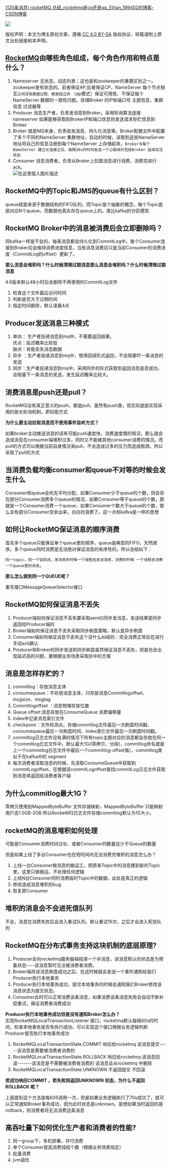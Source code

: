 [(125条消息) rocketMQ 总结\_rocketmq是cp还是ap\_Ethan\_199402的博客-CSDN博客](https://blog.csdn.net/Ethan_199402/article/details/115005383)

![](assets/original.png)

版权声明：本文为博主原创文章，遵循 [CC 4.0 BY-SA](http://creativecommons.org/licenses/by-sa/4.0/) 版权协议，转载请附上原文出处链接和本声明。

## [RocketMQ](https://so.csdn.net/so/search?q=RocketMQ&spm=1001.2101.3001.7020)由哪些角色组成，每个角色作用和特点是什么？

1.  Nameserver 无状态，动态列表；这也是和zookeeper的重要区别之一。zookeeper是有状态的。前者保证AP,后者保证CP，NameServer 每个节点相互`之间没有数据过程、都是独立的` （ap模式）保证可用性、不保证每个NameServer 数据的一致性问题。存储Broker 的IP和端口号 主题信息、集群信息 过滤器等
2.  Producer 消息生产者，负责发消息到Broker。采用轮询算法连接nameserver 如果能够获取到BrokerIP和端口信息则发送请求存贮信息到Broker
3.  Broker 就是MQ本身，负责收发消息、持久化消息等。Broker配置文件中配置了多个不同的NameServer 集群地址，启动的时候，读取到这些NameServer 地址将自己的信息注册到每个NameServer 上存储起来，`Broker与每个NameServer 建立长连接之后，每隔30s的时间发送一个心跳续约包给Broker 延续存活状态`
4.  Consumer 消息消费者，负责从Broker上拉取消息进行消费，消费完进行ack。  
    ![在这里插入图片描述](assets/watermark,type_ZmFuZ3poZW5naGVpdGk,shadow_10,text_aHR0cHM6Ly9ibG9nLmNzZG4ubmV0L0V0aGFuXzE5OTQwMg==,size_16,color_FFFFFF,t_70.png)

## RocketMQ中的Topic和JMS的queue有什么区别？

queue就是来源于数据结构的FIFO队列。而Topic是个抽象的概念，每个Topic底层对应N个queue，而数据也真实存在queue上的。类比kafka的分区模型

## RocketMQ Broker中的消息被消费后会立即删除吗？

同kafka一样是不会的，每条消息都会持久化到CommitLog中，每个Consumer连接到Broker后会维持消费进度信息，当有消息消费后只是当前Consumer的消费进度（CommitLog的offset）更新了。

**那么消息会堆积吗？什么时候清理过期消息那么消息会堆积吗？什么时候清理过期消息**

4.6版本默认48小时后会删除不再使用的CommitLog文件

1.  检查这个文件最后访问时间
2.  判断是否大于过期时间
3.  指定时间删除，默认凌晨4点

## Producer发送消息三种模式

1.  单向： 生产者投递消息到mq中，不需要返回结果。  
    优点：延迟概率比较低  
    缺点：肯能丢失消息数据
2.  异步 ：生产者投递消息到mq中，使用回调形式返回，不会阻塞吓一条消息的发送
3.  同步：生产者投递消息到mq中，采用同步的形式获取到返回消息是否成功，会阻塞下一条消息的发送，发生延迟概率比较大。

## 消费消息是push还是pull？

RocketMQ没有真正意义的push，都是pull，虽然有push类，但实际底层实现采用的是长轮询机制，即拉取方式

**为什么要主动拉取消息而不使用事件监听方式？**

如果broker主动推送消息的话有可能push速度快，消费速度慢的情况，那么就会造成消息在consumer端堆积过多，同时又不能被其他consumer消费的情况。而pull的方式可以根据当前自身情况来pull，不会造成过多的压力而造成瓶颈。所以采取了pull的方式

## 当消费负载均衡consumer和queue不对等的时候会发生什么

Consumer和queue会优先平均分配，如果Consumer少于queue的个数，则会存在部分Consumer消费多个queue的情况，如果Consumer等于queue的个数，那就是一个Consumer消费一个queue，如果Consumer个数大于queue的个数，那么会有部分Consumer空余出来，白白的浪费了。这一点和kafka是一样的思想

## 如何让RocketMQ保证消息的顺序消费

首先多个queue只能保证单个queue里的顺序，queue是典型的FIFO，天然顺序。多个queue同时消费是无法绝对保证消息的有序性的。所以总结如下：

`同一topic，同一个QUEUE，发消息的时候一个线程去发送消息，消费的时候 一个线程去消费一个queue里的消息`。

**那么怎么做到同一个QUEUE呢？**

重写接口MessageQueueSelector接口

## RocketMQ如何保证消息不丢失

1.  Producer端如何保证消息不丢失要采取send()同步发消息，发送结果是同步返回给Producer端的
2.  Broker端如何保证消息不丢失采取同步刷盘策略，默认是异步刷盘
3.  Consumer端如何保证消息不丢失这个没什么纠结的：完全消费正常后在进行手动ack确认
4.  Producer和Broker的同步发送和同步刷盘虽然保证消息不丢失，但是也会出现延迟高的问题，要根据业务场景采取折中的方案

## 消息是怎样存贮的？

1.  commitlog：存放消息主体
2.  consumequeue：不存放消息主体，只存放消息Commitlogoffset、msgsize、msgtag
3.  Commitlogoffset ：消息物理存放位置
4.  Queue offset:消息存放在ConsumeQueue 消费偏移量
5.  index中记录消息索引文件
6.  checkpoint：文件检测点。存储commitlog文件最后一次刷盘时间戳、consumequeue最后一次刷盘时间、index索引文件最后一次刷盘时间戳。
7.  commitlog日志文件没有满的情况下所有topic主题对应的消息都会存放在同一个commitlog日志文件中，默认最大1G(l零拷贝、分段)，commitlog命名就是上一个commitlog日志文件中最后一个commitlog-offset值），commitlog类似于在kafka中的 segment
8.  每次消费者读取消息的时候，先读取ConsumeQueue中获取到commitLogoffset，在根据该commitLogoffset查找commitLog日志文件获取到消息体返回给消费者客户端

## 为什么commitlog最大1G？

零拷贝使用到MappedByteBuffer 文件存储映射，MappedByteBuffer 只能映射用户态1.5GB-2GB 所以RocketMQ日志文件存储commitlog默认为1G大小。

## rocketMQ的消息堆积如何处理

可能是Consumer消费时间过长、或者Consumer的数量远少于Queue的数量

但是如果上线了多台Consumer也在短时间内无法消费完堆积的消息怎么办？

1.  上线一台Consumer做消息的搬运工，把原来Topic中的消息挪到新的Topic里，这里只做搬运，不处理任何逻辑
2.  上线N台Consumer同时消费临时Topic中的数据，此处是真正的逻辑
3.  修改造成消息堆积的bug
4.  恢复原Consumer

## 堆积的消息会不会进死信队列

不会，消息在消费失败后会进入重试队列，默认重试16次，之后才会进入死信队列

## RocketMQ在分布式事务支持这块机制的底层原理?

1.  Producer会向rocketmq服务器端投递一个半消息，该消息默认的状态是为预备状态----该消息暂时无法被消费者消费。
2.  Broker端将该消息刷盘成功之后，在这时候就会发送一个事件通知给我们Producer执行本地事务
3.  Producer执行本地事务成功，提交本地事务的时候会通知我们Broker修改该消息状态为提交状态。
4.  Consumer此时可以正常消费该条消息，如果消费该条消息失败会自动不断补偿重试，保证消费者消费成功

**Producer执行本地事务成功但是没有通知Broker怎么办？**  
实现RocketMQLocalTransactionListener 接口，rocketmq默认每隔60s的时间，检查本地事务是否有执行成功，可以实现这个接口根据业务逻辑判断Producer是否执行本地事务成功

1.  RocketMQLocalTransactionState.COMMIT 响应给rocketmq 该消息提交-----该消息是需要被消费者消费的
2.  RocketMQLocalTransactionState.ROLLBACK 响应给rocketmq 该消息回滚-------该消息是不需要被消费者消费的 该消息会从rocketmq 中删除
3.  RocketMQLocalTransactionState.UNKNOWN 不返回提交 不回滚

**若成功响应COMMIT ，若失败则返回UNKNOWN 状态，为什么不返回ROLLBACK 呢？**

上面提到这个方法是每60S调用一次，但是如果业务逻辑执行了70s成功了，就可以正常通知Broker事务成功，因为此时状态是unknown。是想如果当时返回的是rollback，则消费者将无法消费这条消息

## 高吞吐量下如何优化生产者和消费者的性能?

1.  同一group下，多机部署，并行消费
2.  单个Consumer提高消费线程个数（根据业务场景指定）
3.  批量消费
4.  jvm调优